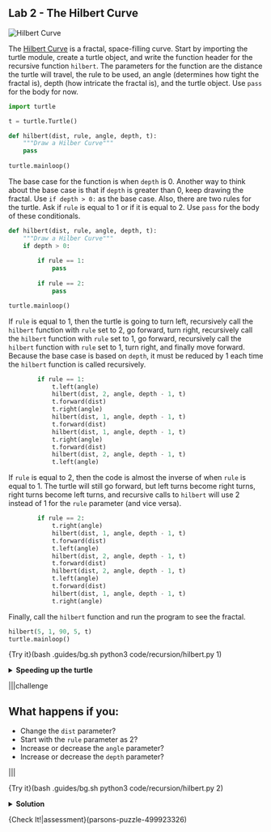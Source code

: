 ## Lab 2 - The Hilbert Curve

![Hilbert Curve](.guides/images/hilbert_curve.png)

The [Hilbert Curve](https://en.wikipedia.org/wiki/Hilbert_curve) is a fractal, space-filling curve. Start by importing the turtle module, create a turtle object, and write the function header for the recursive function `hilbert`. The parameters for the function are the distance the turtle will travel, the rule to be used, an angle (determines how tight the fractal is), depth (how intricate the fractal is), and the turtle object. Use `pass` for the body for now.

```python
import turtle

t = turtle.Turtle()

def hilbert(dist, rule, angle, depth, t):
    """Draw a Hilber Curve"""
    pass
  
turtle.mainloop()
```

The base case for the function is when `depth` is 0. Another way to think about the base case is that if `depth` is greater than 0, keep drawing the fractal. Use `if depth > 0:` as the base case. Also, there are two rules for the turtle. Ask if `rule` is equal to 1 or if it is equal to 2. Use `pass` for the body of these conditionals.

```python
def hilbert(dist, rule, angle, depth, t):
    """Draw a Hilber Curve"""
    if depth > 0:
    
        if rule == 1:
            pass
      
        if rule == 2:
            pass

turtle.mainloop()
```

If `rule` is equal to 1, then the turtle is going to turn left, recursively call the `hilbert` function with `rule` set to 2, go forward, turn right, recursively call the `hilbert` function with `rule` set to 1, go forward, recursively call the `hilbert` function with `rule` set to 1, turn right, and finally move forward. Because the base case is based on `depth`, it must be reduced by 1 each time the `hilbert` function is called recursively.

```python
        if rule == 1:
            t.left(angle)
            hilbert(dist, 2, angle, depth - 1, t)
            t.forward(dist)
            t.right(angle)
            hilbert(dist, 1, angle, depth - 1, t)
            t.forward(dist)
            hilbert(dist, 1, angle, depth - 1, t)
            t.right(angle)
            t.forward(dist)
            hilbert(dist, 2, angle, depth - 1, t)
            t.left(angle)
```

If `rule` is equal to 2, then the code is almost the inverse of when `rule` is equal to 1. The turtle will still go forward, but left turns become right turns, right turns become left turns, and recursive calls to `hilbert` will use 2 instead of 1 for the `rule` parameter (and vice versa).

```python
        if rule == 2:
            t.right(angle)
            hilbert(dist, 1, angle, depth - 1, t)
            t.forward(dist)
            t.left(angle)
            hilbert(dist, 2, angle, depth - 1, t)
            t.forward(dist)
            hilbert(dist, 2, angle, depth - 1, t)
            t.left(angle)
            t.forward(dist)
            hilbert(dist, 1, angle, depth - 1, t)
            t.right(angle)
```

Finally, call the `hilbert` function and run the program to see the fractal.

```python
hilbert(5, 1, 90, 5, t)
turtle.mainloop()
```

{Try it}(bash .guides/bg.sh python3 code/recursion/hilbert.py 1)

<details>
  <summary><strong>Speeding up the turtle</strong></summary>
  The Hilbert Curve can be slow to draw. You can change the speed of the turtle with the following command <code>t.speed(10)</code>.
</details>

|||challenge
## What happens if you:
* Change the `dist` parameter?
* Start with the `rule` parameter as 2?
* Increase or decrease the `angle` parameter?
* Increase or  decrease the `depth` parameter?

|||

{Try it}(bash .guides/bg.sh python3 code/recursion/hilbert.py 2)

<details>
  <summary><strong>Solution</strong></summary>
  
  ```python
  import turtle

  t = turtle.Turtle()

  def hilbert(dist, rule, angle, depth, t):
      if depth > 0:

          if rule == 1:
              t.left(angle)
              hilbert(dist, 2, angle, depth - 1, t)
              t.forward(dist)
              t.right(angle)
              hilbert(dist, 1, angle, depth - 1, t)
              t.forward(dist)
              hilbert(dist, 1, angle, depth - 1, t)
              t.right(angle)
              t.forward(dist)
              hilbert(dist, 2, angle, depth - 1, t)
              t.left(angle)

          if rule == 2:
              t.right(angle)
              hilbert(dist, 1, angle, depth - 1, t)
              t.forward(dist)
              t.left(angle)
              hilbert(dist, 2, angle, depth - 1, t)
              t.forward(dist)
              hilbert(dist, 2, angle, depth - 1, t)
              t.left(angle)
              t.forward(dist)
              hilbert(dist, 1, angle, depth - 1, t)
              t.right(angle)
  
  hilbert(5, 1, 90, 5, t)
  turtle.mainloop()
  ```
  
</details>

{Check It!|assessment}(parsons-puzzle-499923326)

